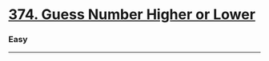 # [374. Guess Number Higher or Lower](https://leetcode.com/problems/guess-number-higher-or-lower/)
### Easy
----
